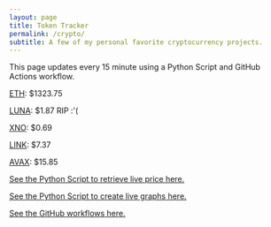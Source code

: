 ```yaml
---
layout: page
title: Token Tracker
permalink: /crypto/
subtitle: A few of my personal favorite cryptocurrency projects.
---
```


 This page updates every 15 minute using a Python Script and GitHub Actions workflow.


<!--BEGINCRYPTOINPUT-->
[ETH](https://smfxfc.github.io/crypto/eth.html): $1323.75

[LUNA](https://smfxfc.github.io/crypto/luna.html): $1.87 RIP :'(

[XNO](https://smfxfc.github.io/crypto/xno.html): $0.69

[LINK](https://smfxfc.github.io/crypto/link.html): $7.37

[AVAX](https://smfxfc.github.io/crypto/avax.html): $15.85

<!--ENDCRYPTOINPUT-->
 
 
[See the Python Script to retrieve live price here.](https://github.com/smfxfc/smfxfc.github.io/blob/master/src/get_cryptos.py)

[See the Python Script to create live graphs here.](https://github.com/smfxfc/smfxfc.github.io/blob/master/src/graph_crypto.py)

[See the GitHub workflows here.](https://github.com/smfxfc/smfxfc.github.io/blob/master/.github/workflows/)
